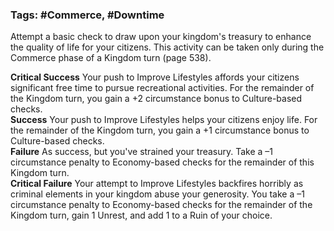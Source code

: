 ### Tags: #Commerce, #Downtime

Attempt a basic check to draw upon your kingdom's treasury to enhance the quality of life for your citizens. This activity can be taken only during the Commerce phase of a Kingdom turn (page 538).  
  
**Critical Success** Your push to Improve Lifestyles affords your citizens significant free time to pursue recreational activities. For the remainder of the Kingdom turn, you gain a +2 circumstance bonus to Culture-based checks.  
**Success** Your push to Improve Lifestyles helps your citizens enjoy life. For the remainder of the Kingdom turn, you gain a +1 circumstance bonus to Culture-based checks.  
**Failure** As success, but you've strained your treasury. Take a –1 circumstance penalty to Economy-based checks for the remainder of this Kingdom turn.  
**Critical Failure** Your attempt to Improve Lifestyles backfires horribly as criminal elements in your kingdom abuse your generosity. You take a –1 circumstance penalty to Economy-based checks for the remainder of the Kingdom turn, gain 1 Unrest, and add 1 to a Ruin of your choice.

